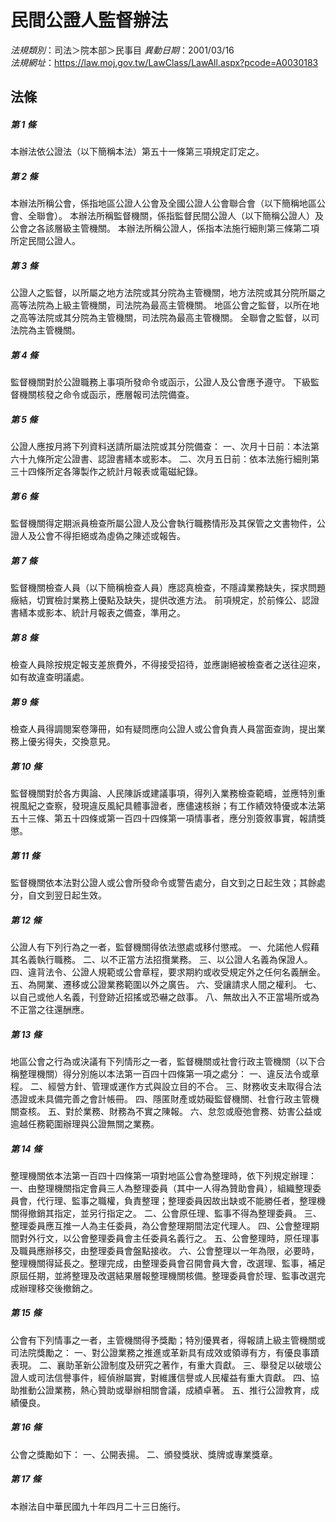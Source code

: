 # 民間公證人監督辦法

*法規類別*：司法＞院本部＞民事目
*異動日期*：2001/03/16  
*法規網址*：https://law.moj.gov.tw/LawClass/LawAll.aspx?pcode=A0030183



## 法條
##### 第 1 條
本辦法依公證法（以下簡稱本法）第五十一條第三項規定訂定之。

##### 第 2 條
本辦法所稱公會，係指地區公證人公會及全國公證人公會聯合會（以下簡稱地區公會、全聯會）。
本辦法所稱監督機關，係指監督民間公證人（以下簡稱公證人）及公會之各該層級主管機關。
本辦法所稱公證人，係指本法施行細則第三條第二項所定民間公證人。

##### 第 3 條
公證人之監督，以所屬之地方法院或其分院為主管機關，地方法院或其分院所屬之高等法院為上級主管機關，司法院為最高主管機關。
地區公會之監督，以所在地之高等法院或其分院為主管機關，司法院為最高主管機關。
全聯會之監督，以司法院為主管機關。

##### 第 4 條
監督機關對於公證職務上事項所發命令或函示，公證人及公會應予遵守。
下級監督機關核發之命令或函示，應層報司法院備查。

##### 第 5 條
公證人應按月將下列資料送請所屬法院或其分院備查：
一、次月十日前：本法第六十九條所定公證書、認證書繕本或影本。
二、次月五日前：依本法施行細則第三十四條所定各簿製作之統計月報表或電磁紀錄。

##### 第 6 條
監督機關得定期派員檢查所屬公證人及公會執行職務情形及其保管之文書物件，公證人及公會不得拒絕或為虛偽之陳述或報告。

##### 第 7 條
監督機關檢查人員（以下簡稱檢查人員）應認真檢查，不隱諱業務缺失，探求問題癥結，切實檢討業務上優點及缺失，提供改進方法。
前項規定，於前條公、認證書繕本或影本、統計月報表之備查，準用之。

##### 第 8 條
檢查人員除按規定報支差旅費外，不得接受招待，並應謝絕被檢查者之送往迎來，如有故違查明議處。

##### 第 9 條
檢查人員得調閱案卷簿冊，如有疑問應向公證人或公會負責人員當面查詢，提出業務上優劣得失，交換意見。

##### 第 10 條
監督機關對於各方輿論、人民陳訴或建議事項，得列入業務檢查範疇，並應特別重視風紀之查察，發現違反風紀具體事證者，應儘速核辦；有工作績效特優或本法第五十三條、第五十四條或第一百四十四條第一項情事者，應分別簽敘事實，報請獎懲。

##### 第 11 條
監督機關依本法對公證人或公會所發命令或警告處分，自文到之日起生效；其餘處分，自文到翌日起生效。

##### 第 12 條
公證人有下列行為之一者，監督機關得依法懲處或移付懲戒。
一、允諾他人假藉其名義執行職務。
二、以不正當方法招攬業務。
三、以公證人名義為保證人。
四、違背法令、公證人規範或公會章程，要求期約或收受規定外之任何名義酬金。
五、為開業、遷移或公證業務範圍以外之廣告。
六、受讓請求人間之權利。
七、以自己或他人名義，刊登跡近招搖或恐嚇之啟事。
八、無故出入不正當場所或為不正當之往還酬應。

##### 第 13 條
地區公會之行為或決議有下列情形之一者，監督機關或社會行政主管機關（以下合稱整理機關）得分別施以本法第一百四十四條第一項之處分：
一、違反法令或章程。
二、經營方針、管理或運作方式與設立目的不合。
三、財務收支未取得合法憑證或未具備完善之會計帳冊。
四、隱匿財產或妨礙監督機關、社會行政主管機關查核。
五、對於業務、財務為不實之陳報。
六、怠忽或廢弛會務、妨害公益或逾越任務範圍辦理與公證無關之業務。

##### 第 14 條
整理機關依本法第一百四十四條第一項對地區公會為整理時，依下列規定辦理：
一、由整理機關指定會員三人為整理委員（其中一人得為贊助會員），組織整理委員會，代行理、監事之職權，負責整理；整理委員因故出缺或不能勝任者，整理機關得撤銷其指定，並另行指定之。
二、公會原任理、監事不得為整理委員。
三、整理委員應互推一人為主任委員，為公會整理期間法定代理人。
四、公會整理期間對外行文，以公會整理委員會主任委員名義行之。
五、公會整理時，原任理事及職員應辦移交，由整理委員會盤點接收。
六、公會整理以一年為限，必要時，整理機關得延長之。整理完成，由整理委員會召開會員大會，改選理、監事，補足原屆任期，並將整理及改選結果層報整理機關核備。整理委員會於理、監事改選完成辦理移交後撤銷之。

##### 第 15 條
公會有下列情事之一者，主管機關得予獎勵；特別優異者，得報請上級主管機關或司法院獎勵之：
一、對公證業務之推進或革新具有成效或領導有方，有優良事蹟表現。
二、襄助革新公證制度及研究之著作，有重大貢獻。
三、舉發足以破壞公證人或司法信譽事件，經偵辦屬實，對維護信譽或人民權益有重大貢獻。
四、協助推動公證業務，熱心贊助或舉辦相關會議，成績卓著。
五、推行公證教育，成績優良。

##### 第 16 條
公會之獎勵如下：
一、公開表揚。
二、頒發獎狀、獎牌或專業獎章。

##### 第 17 條
本辦法自中華民國九十年四月二十三日施行。


